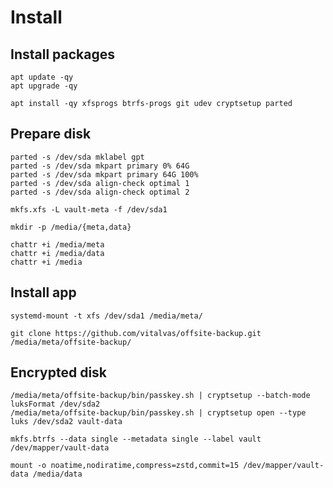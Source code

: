 # Install

## Install packages

```shell
apt update -qy
apt upgrade -qy

apt install -qy xfsprogs btrfs-progs git udev cryptsetup parted
```

## Prepare disk

```shell
parted -s /dev/sda mklabel gpt
parted -s /dev/sda mkpart primary 0% 64G
parted -s /dev/sda mkpart primary 64G 100%
parted -s /dev/sda align-check optimal 1
parted -s /dev/sda align-check optimal 2
```

```shell
mkfs.xfs -L vault-meta -f /dev/sda1

mkdir -p /media/{meta,data}

chattr +i /media/meta
chattr +i /media/data
chattr +i /media
```

## Install app

```shell
systemd-mount -t xfs /dev/sda1 /media/meta/

git clone https://github.com/vitalvas/offsite-backup.git /media/meta/offsite-backup/
```

## Encrypted disk

```shell
/media/meta/offsite-backup/bin/passkey.sh | cryptsetup --batch-mode luksFormat /dev/sda2
/media/meta/offsite-backup/bin/passkey.sh | cryptsetup open --type luks /dev/sda2 vault-data
```

```shell
mkfs.btrfs --data single --metadata single --label vault /dev/mapper/vault-data
```

```shell
mount -o noatime,nodiratime,compress=zstd,commit=15 /dev/mapper/vault-data /media/data
```
